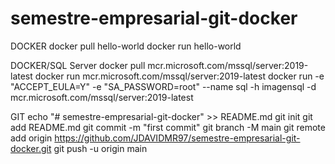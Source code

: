 # semestre-empresarial-git-docker
DOCKER
docker pull hello-world
docker run hello-world

DOCKER/SQL Server
docker pull mcr.microsoft.com/mssql/server:2019-latest
docker run mcr.microsoft.com/mssql/server:2019-latest
docker run -e "ACCEPT_EULA=Y" -e "SA_PASSWORD=root" --name sql -h imagensql -d mcr.microsoft.com/mssql/server:2019-latest

GIT
echo "# semestre-empresarial-git-docker" >> README.md
git init
git add README.md
git commit -m "first commit"
git branch -M main
git remote add origin https://github.com/JDAVIDMR97/semestre-empresarial-git-docker.git
git push -u origin main